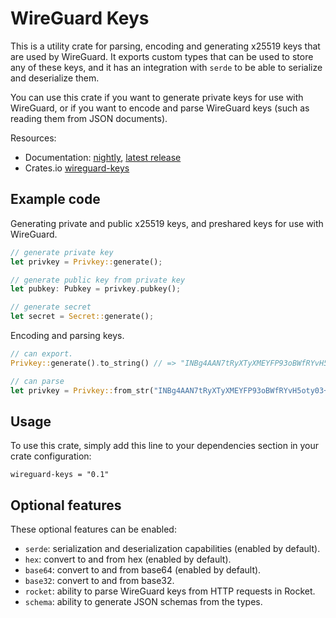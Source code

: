 # WireGuard Keys

This is a utility crate for parsing, encoding and generating x25519 keys that are used by WireGuard.
It exports custom types that can be used to store any of these keys, and it has an integration with
`serde` to be able to serialize and deserialize them.

You can use this crate if you want to generate private keys for use with WireGuard, or if you want
to encode and parse WireGuard keys (such as reading them from JSON documents).

Resources:
- Documentation: [nightly][rustdoc], [latest release][docs]
- Crates.io [wireguard-keys][cratesio]

## Example code

Generating private and public x25519 keys, and preshared keys for use with WireGuard.

```rust
// generate private key
let privkey = Privkey::generate();

// generate public key from private key
let pubkey: Pubkey = privkey.pubkey();

// generate secret
let secret = Secret::generate();
```

Encoding and parsing keys.

```rust
// can export.
Privkey::generate().to_string() // => "INBg4AAN7tRyXTyXMEYFP93oBWfRYvH5oty03+H32nY="

// can parse
let privkey = Privkey::from_str("INBg4AAN7tRyXTyXMEYFP93oBWfRYvH5oty03+H32nY=").unwrap();
```

## Usage

To use this crate, simply add this line to your dependencies section in your crate configuration:

```
wireguard-keys = "0.1"
```

## Optional features

These optional features can be enabled:

- `serde`: serialization and deserialization capabilities (enabled by default).
- `hex`: convert to and from hex (enabled by default).
- `base64`: convert to and from base64 (enabled by default).
- `base32`: convert to and from base32.
- `rocket`: ability to parse WireGuard keys from HTTP requests in Rocket.
- `schema`: ability to generate JSON schemas from the types.

[rustdoc]: https://fractalnetworks.gitlab.io/libraries/wireguard-keys/doc/wireguard_keys
[docs]: https://docs.rs
[cratesio]: https://crates.io/crates/wireguard-keys
